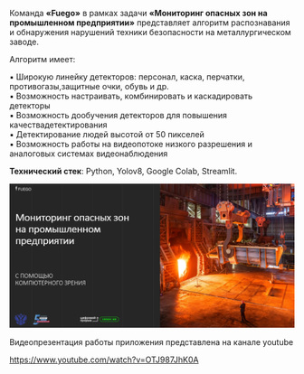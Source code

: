 Команда <strong>«Fuego»</strong> в рамках задачи <strong>«Мониторинг опасных зон на промышленном предприятии»</strong> представляет алгоритм распознавания и обнаружения нарушений техники безопасности на металлургическом заводе.

Алгоритм имеет:

▪️ Широкую линейку детекторов: персонал, каска, перчатки, противогазы,защитные очки, обувь и др.<br/>
▪️ Возможность настраивать, комбинировать и каскадировать детекторы<br/>
▪️ Возможность дообучения детекторов для повышения качествадетектирования<br/>
▪️ Детектирование людей высотой от 50 пикселей<br/>
▪️ Возможность работы на видеопотоке низкого разрешения и аналоговых системах видеонаблюдения

<strong>Технический стек</strong>: Python, Yolov8, Google Colab, Streamlit.

[![Watch the video](https://github.com/rfuego/monitoring_danger_zone/blob/main/images/fon.jpg)](https://www.youtube.com/watch?v=OTJ987JhK0A)

Видеопрезентация работы приложения представлена на канале youtube

https://www.youtube.com/watch?v=OTJ987JhK0A
